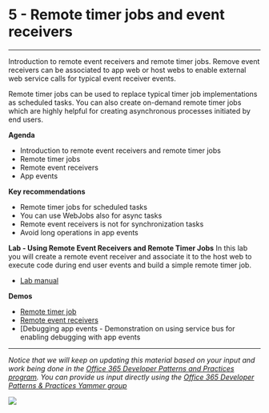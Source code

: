 # 5 - Remote timer jobs and event receivers #

----------

Introduction to remote event receivers and remote timer jobs. Remove event receivers can be associated to app web or host webs to enable external web service calls for typical event receiver events. 

Remote timer jobs can be used to replace typical timer job implementations as scheduled tasks. You can also create on-demand remote timer jobs which are highly helpful for creating asynchronous processes initiated by end users.  

**Agenda**
- Introduction to remote event receivers and remote timer jobs
- Remote timer jobs
- Remote event receivers
- App events


**Key recommendations**
- Remote timer jobs for scheduled tasks 
- You can use WebJobs also for async tasks
- Remote event receivers is not for synchronization tasks
- Avoid long operations in app events

**Lab - Using Remote Event Receivers and Remote Timer Jobs**
In this lab you will create a remote event receiver and associate it to the host web to execute code during end user events and build a simple remote timer job.

- [Lab manual](Lab.md)

**Demos**
- [Remote timer job](https://github.com/OfficeDev/PnP/tree/master/Samples/Core.SimpleTimerJob)
- [Remote event receivers](https://github.com/OfficeDev/PnP/tree/master/Samples/Core.EventReceivers)
- [Debugging app events - Demonstration on using service bus for enabling debugging with app events

----------

*Notice that we will keep on updating this material based on your input and work being done in the [Office 365 Developer Patterns and Practices program](http://aka.ms/officedevpnp). You can provide us input directly using the [Office 365 Developer Patterns & Practices Yammer group](http://aka.ms/officedevpnpyammer)*

![](https://camo.githubusercontent.com/a732087ed949b0f2f84f5f02b8c79f1a9dd96f65/687474703a2f2f692e696d6775722e636f6d2f6c3031686876452e706e67)